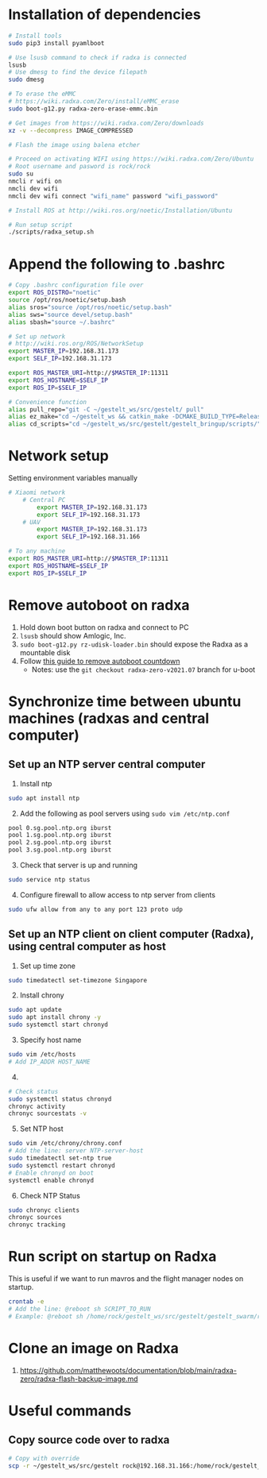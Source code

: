 
# Installation of dependencies 

```bash
# Install tools
sudo pip3 install pyamlboot

# Use lsusb command to check if radxa is connected
lsusb
# Use dmesg to find the device filepath
sudo dmesg

# To erase the eMMC 
# https://wiki.radxa.com/Zero/install/eMMC_erase
sudo boot-g12.py radxa-zero-erase-emmc.bin

# Get images from https://wiki.radxa.com/Zero/downloads
xz -v --decompress IMAGE_COMPRESSED

# Flash the image using balena etcher

# Proceed on activating WIFI using https://wiki.radxa.com/Zero/Ubuntu
# Root username and pasword is rock/rock
sudo su
nmcli r wifi on
nmcli dev wifi
nmcli dev wifi connect "wifi_name" password "wifi_password"                   

# Install ROS at http://wiki.ros.org/noetic/Installation/Ubuntu

# Run setup script
./scripts/radxa_setup.sh
```

# Append the following to .bashrc

```bash
# Copy .bashrc configuration file over
export ROS_DISTRO="noetic"
source /opt/ros/noetic/setup.bash
alias sros="source /opt/ros/noetic/setup.bash"
alias sws="source devel/setup.bash"
alias sbash="source ~/.bashrc"

# Set up network
# http://wiki.ros.org/ROS/NetworkSetup
export MASTER_IP=192.168.31.173
export SELF_IP=192.168.31.173

export ROS_MASTER_URI=http://$MASTER_IP:11311
export ROS_HOSTNAME=$SELF_IP
export ROS_IP=$SELF_IP

# Convenience function
alias pull_repo="git -C ~/gestelt_ws/src/gestelt/ pull"
alias ez_make="cd ~/gestelt_ws && catkin_make -DCMAKE_BUILD_TYPE=Release -DCATKIN_BLACKLIST_PACKAGES='rviz_plugins;swarm_bridge;central_benchmark;'"
alias cd_scripts="cd ~/gestelt_ws/src/gestelt/gestelt_bringup/scripts/"
```

# Network setup
Setting environment variables manually
```bash
# Xiaomi network
    # Central PC
        export MASTER_IP=192.168.31.173
        export SELF_IP=192.168.31.173
    # UAV
        export MASTER_IP=192.168.31.173
        export SELF_IP=192.168.31.166

# To any machine
export ROS_MASTER_URI=http://$MASTER_IP:11311
export ROS_HOSTNAME=$SELF_IP
export ROS_IP=$SELF_IP
```

# Remove autoboot on radxa
1. Hold down boot button on radxa and connect to PC
2. `lsusb` should show Amlogic, Inc. 
3. `sudo boot-g12.py rz-udisk-loader.bin` should expose the Radxa as a mountable disk
4. Follow [this guide to remove autoboot countdown](https://github.com/matthewoots/documentation/blob/main/radxa-zero/radxa-remove-autoboot-countdown.md)
    - Notes: use the `git checkout radxa-zero-v2021.07` branch for u-boot

# Synchronize time between ubuntu machines (radxas and central computer)

## Set up an NTP server central computer
1. Install ntp
```bash
sudo apt install ntp
``` 

2. Add the following as pool servers using `sudo vim /etc/ntp.conf `
```bash
pool 0.sg.pool.ntp.org iburst
pool 1.sg.pool.ntp.org iburst
pool 2.sg.pool.ntp.org iburst
pool 3.sg.pool.ntp.org iburst
```

3. Check that server is up and running
```bash
sudo service ntp status
```

4. Configure firewall to allow access to ntp server from clients
```bash
sudo ufw allow from any to any port 123 proto udp
```

## Set up an NTP client on client computer (Radxa), using central computer as host
1. Set up time zone
```bash 
sudo timedatectl set-timezone Singapore
```

2. Install chrony
```bash 
sudo apt update
sudo apt install chrony -y
sudo systemctl start chronyd
```

3. Specify host name
```bash
sudo vim /etc/hosts
# Add IP_ADDR HOST_NAME
```

4. 
```bash
# Check status
sudo systemctl status chronyd
chronyc activity
chronyc sourcestats -v
```

5. Set NTP host
```bash
sudo vim /etc/chrony/chrony.conf
# Add the line: server NTP-server-host
sudo timedatectl set-ntp true
sudo systemctl restart chronyd
# Enable chronyd on boot
systemctl enable chronyd
```

6. Check NTP Status
```bash
sudo chronyc clients
chronyc sources
chronyc tracking
```

# Run script on startup on Radxa
This is useful if we want to run mavros and the flight manager nodes on startup.
```bash
crontab -e 
# Add the line: @reboot sh SCRIPT_TO_RUN
# Example: @reboot sh /home/rock/gestelt_ws/src/gestelt/gestelt_swarm/radxa_utils/scripts/radxa_startup.sh
```

# Clone an image on Radxa
1. https://github.com/matthewoots/documentation/blob/main/radxa-zero/radxa-flash-backup-image.md

# Useful commands

## Copy source code over to radxa
```bash
# Copy with override
scp -r ~/gestelt_ws/src/gestelt rock@192.168.31.166:/home/rock/gestelt_ws/src/ 
```
